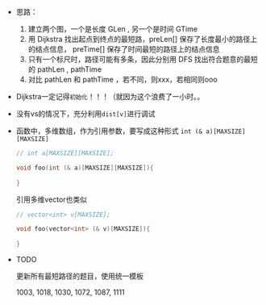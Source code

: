 *   思路：

    1. 建立两个图，一个是长度 GLen , 另一个是时间 GTime 
    2. 用 Dijkstra 找出起点到终点的最短路，preLen[] 保存了长度最小的路径上的结点信息， preTime[] 保存了时间最短的路径上的结点信息
    3. 只有一个标尺时，路径可能有多条，因此分别用 DFS 找出符合题意的最短的 pathLen ,  pathTime 
    4. 对比 pathLen 和 pathTime ，若不同，则xxx，若相同则ooo

*   Dijkstra一定记得`初始化`！！！（就因为这个浪费了一小时。。

*   没有vs的情况下，充分利用`dist[v]`进行调试

*   函数中，多维数组，作为引用参数，要写成这种形式 `int (& a)[MAXSIZE][MAXSIZE]`

    ```cpp
    // int a[MAXSIZE][MAXSIZE];
    
    void foo(int (& a)[MAXSIZE][MAXSIZE]){
        
    }
    ```

    引用多维vector也类似
    
    ```cpp
    // vector<int> v[MAXSIZE];
    
    void foo(vector<int> (& v)[MAXSIZE]){
        
    }
    ```

*   TODO

    更新所有最短路径的题目，使用统一模板
    
    1003, 1018, 1030, 1072, 1087, 1111
